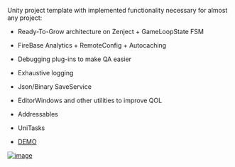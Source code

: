 Unity project template with implemented functionality necessary for almost any project:

- Ready-To-Grow architecture on Zenject + GameLoopState FSM
- FireBase Analytics + RemoteConfig + Autocaching
- Debugging plug-ins to make QA easier
- Exhaustive logging
- Json/Binary SaveService
- EditorWindows and other utilities to improve QOL
- Addressables
- UniTasks

- [DEMO](https://xantezza.itch.io/zenjecttemplate?secret=UttPjfN9suIcAZPYfNQrxg4MsT8)

[![image](https://github.com/xantezza/ZenjectTemplate/assets/74206629/b2ac04e7-be44-480a-94e0-8ca7eb11d553)](https://xantezza.itch.io/zenjecttemplate?secret=UttPjfN9suIcAZPYfNQrxg4MsT8)
